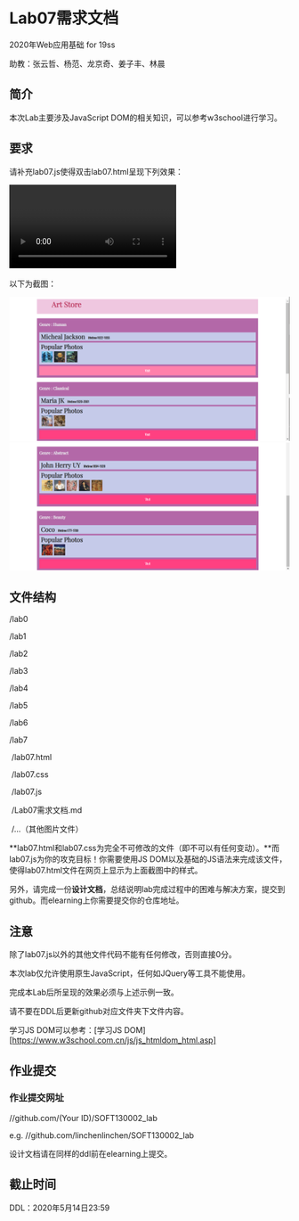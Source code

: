 # Lab07需求文档

2020年Web应用基础 for 19ss

助教：张云哲、杨范、龙京奇、姜子丰、林晨

## 简介

本次Lab主要涉及JavaScript DOM的相关知识，可以参考w3school进行学习。

## 要求

请补充lab07.js使得双击lab07.html呈现下列效果：

<video src="lab7-1.mp4"></video>

以下为截图：

<img src="Lab07需求文档.assets\效果1-1585464975284.png" alt="效果1" style="zoom:50%;" />

<img src="Lab07需求文档.assets\效果2-1585465099134.png" alt="效果2" style="zoom:50%;" />

## 文件结构

/lab0

/lab1

/lab2

/lab3

/lab4

/lab5

/lab6

/lab7

​	/lab07.html

​	/lab07.css

​	/lab07.js

​	/Lab07需求文档.md

​	/...（其他图片文件）

**lab07.html和lab07.css为完全不可修改的文件（即不可以有任何变动）。**而lab07.js为你的攻克目标！你需要使用JS DOM以及基础的JS语法来完成该文件，使得lab07.html文件在网页上显示为上面截图中的样式。

另外，请完成一份**设计文档**，总结说明lab完成过程中的困难与解决方案，提交到github。而elearning上你需要提交你的仓库地址。

## 注意

除了lab07.js以外的其他文件代码不能有任何修改，否则直接0分。

本次lab仅允许使用原生JavaScript，任何如JQuery等工具不能使用。

完成本Lab后所呈现的效果必须与上述示例一致。

请不要在DDL后更新github对应文件夹下文件内容。

学习JS DOM可以参考：[学习JS DOM][https://www.w3school.com.cn/js/js_htmldom_html.asp]

## 作业提交

###  作业提交网址

//github.com/(Your ID)/SOFT130002_lab

e.g. //github.com/linchenlinchen/SOFT130002_lab 

设计文档请在同样的ddl前在elearning上提交。

## 截止时间

DDL：2020年5月14日23:59



